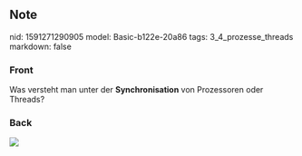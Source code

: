 ## Note
nid: 1591271290905
model: Basic-b122e-20a86
tags: 3_4_prozesse_threads
markdown: false

### Front
Was versteht man unter der <b>Synchronisation</b> von Prozessoren
oder Threads?

### Back
<img src="paste-f1d09798d0e3b71702c3a7b10f81a2d20b150aa5.jpg">
